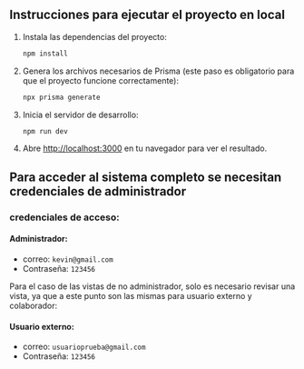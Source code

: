## Instrucciones para ejecutar el proyecto en local

1. Instala las dependencias del proyecto:
   ```bash
   npm install
   ```

2. Genera los archivos necesarios de Prisma (este paso es obligatorio para que el proyecto funcione correctamente):
   ```bash
   npx prisma generate
   ```

3. Inicia el servidor de desarrollo:
   ```bash
   npm run dev
   ```

4. Abre [http://localhost:3000](http://localhost:3000) en tu navegador para ver el resultado.

## Para acceder al sistema completo se necesitan credenciales de administrador

### credenciales de acceso:
#### Administrador:
- correo: `kevin@gmail.com`
- Contraseña: `123456`

Para el caso de las vistas de no administrador, solo es necesario revisar una vista, ya que a este punto son las mismas para
usuario externo y colaborador:

#### Usuario externo:
- correo: `usuarioprueba@gmail.com`
- Contraseña: `123456`